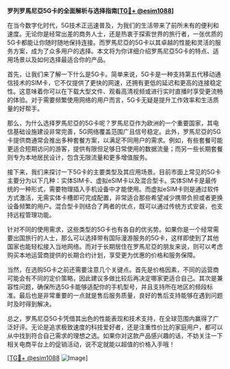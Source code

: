 **罗列罗馬尼亞5G卡的全面解析与选择指南[[TG💪+ @esim1088](https://t.me/s/esim1088)]**

在当今数字化时代，5G技术正迅速普及，为我们的生活带来了前所未有的便利和速度。无论你是经常出差的商务人士，还是热衷于探索世界的旅行者，一张优质的5G卡都能让你随时随地保持连接。而罗馬尼亞的5G卡以其卓越的性能和灵活的服务方案，成为了众多用户的选择。本文将为你详细介绍罗馬尼亞5G卡的特点、适用场景以及如何选择最适合你的产品。

首先，让我们来了解一下什么是5G卡。简单来说，5G卡是一种支持第五代移动通信技术的SIM卡，它不仅提供了更快的网速，还拥有更低的延迟和更高的连接稳定性。这意味着你可以在下载大型文件、观看高清视频或进行实时直播时享受更流畅的体验。对于需要频繁使用网络的用户而言，5G卡无疑是提升工作效率和生活质量的好帮手。

那么，为什么选择罗馬尼亞的5G卡呢？罗馬尼亞作为欧洲的一个重要国家，其电信基础设施建设非常完善，5G网络覆盖范围广且信号稳定。此外，罗馬尼亞的5G卡提供商通常会推出多种套餐方案，以满足不同用户的需求。例如，有些套餐可能更适合短期访问的游客，提供有限但足够日常使用的数据流量；而另一些长期套餐则专为本地居民设计，包含无限流量和更多增值服务。

接下来，我们来探讨一下5G卡的主要类型及其应用场景。目前市面上常见的5G卡主要分为以下几种：实体SIM卡、虚拟eSIM卡以及混合型卡。实体SIM卡是最传统的一种形式，需要物理插入手机设备中才能使用。而虚拟eSIM卡则是通过软件方式激活，无需实体卡槽即可完成配置，非常适合那些希望减少携带负担或者更换设备频繁的用户。混合型卡则结合了两者的优点，既可以通过传统方式安装，也支持远程管理功能。

针对不同的使用需求，这些类型的5G卡也有各自的优劣势。如果你是一个经常需要出国旅行的人士，那么可以选择带有国际漫游服务的5G卡，这样即使到了其他国家也能轻松接入当地网络。而对于长期居住在罗馬尼亞的朋友来说，则可以考虑购买本地运营商提供的长期合约计划，享受更为优惠的价格和服务保障。

当然，在选购5G卡之前还需要注意几个关键点。首先是价格因素，不同的运营商可能会有不同的定价策略，因此建议多做比较后再决定哪家更适合自己。其次是兼容性问题，确保所选5G卡能够适配你的手机型号，并且支持所在地区的频段标准。最后也是非常重要的一点就是售后服务质量，良好的售后支持能够在遇到问题时及时得到解决。

总之，罗馬尼亞5G卡凭借其出色的性能表现和技术支持，在全球范围内赢得了广泛好评。无论是追求极致速度的科技爱好者，还是注重性价比的家庭用户，都可以从中找到符合自己需求的理想之选。如果你对这款产品感兴趣的话，不妨关注一下相关电商平台上的促销活动，说不定就能以超值的价格入手哦！

[[TG💪+ @esim1088](https://t.me/s/esim1088) ![Image](https://i.postimg.cc/4NQfJmqS/Snipaste-2025-05-13-00-14-12.png)]